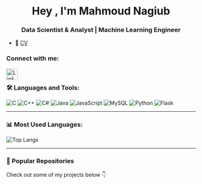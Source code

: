 <h1 align="center"> Hey , I'm Mahmoud Nagiub </h1>
<h3 align="center"> Data Scientist & Analyst | Machine Learning Engineer </h3>

- 📄 [CV](link-to-your-cv)

### Connect with me:
[<img align="left" alt="LinkedIn" width="30px" src="https://cdn.jsdelivr.net/npm/simple-icons@v3/icons/linkedin.svg" />](https://www.linkedin.com/in/mahmoudnagiubb)

<br/>

### 🛠 Languages and Tools:

![C](https://img.shields.io/badge/-C-00599C?style=flat-square&logo=c)
![C++](https://img.shields.io/badge/-C++-00599C?style=flat-square&logo=cplusplus)
![C#](https://img.shields.io/badge/-C%23-239120?style=flat-square&logo=c-sharp)
![Java](https://img.shields.io/badge/-Java-007396?style=flat-square&logo=java)
![JavaScript](https://img.shields.io/badge/-JavaScript-F7DF1E?style=flat-square&logo=javascript)
![MySQL](https://img.shields.io/badge/-MySQL-4479A1?style=flat-square&logo=mysql)
![Python](https://img.shields.io/badge/-Python-3776AB?style=flat-square&logo=python)
![Flask](https://img.shields.io/badge/-Flask-000000?style=flat-square&logo=flask)

---

### 📊 Most Used Languages:
![Top Langs](https://github-readme-stats.vercel.app/api/top-langs/?username=karimsamer100&layout=compact&theme=tokyonight)

---

### 📌 Popular Repositories

Check out some of my projects below 👇


